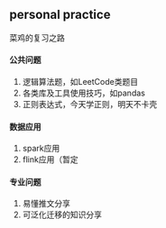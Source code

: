 ## personal practice
菜鸡的复习之路

#### 公共问题
  1. 逻辑算法题，如LeetCode类题目
  2. 各类库及工具使用技巧，如pandas
  3. 正则表达式，今天学正则，明天不卡壳

#### 数据应用
  1. spark应用
  2. flink应用（暂定
  
#### 专业问题
  1. 易懂推文分享
  2. 可泛化迁移的知识分享
